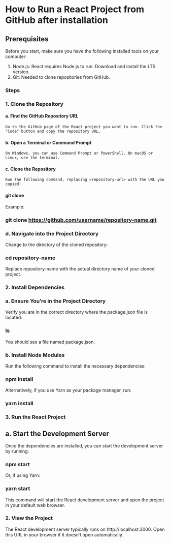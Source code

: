 # How to Run a React Project from GitHub after installation

## Prerequisites
Before you start, make sure you have the following installed tools on your computer:

01. Node.js: React requires Node.js to run. Download and install the LTS version.
02. Git: Needed to clone repositories from GitHub.

### Steps

### 1. Clone the Repository

  #### a. Find the GitHub Repository URL
    Go to the GitHub page of the React project you want to run. Click the "Code" button and copy the repository URL.

  #### b. Open a Terminal or Command Prompt
    On Windows, you can use Command Prompt or PowerShell. On macOS or Linux, use the terminal.

  #### c. Clone the Repository
    Run the following command, replacing <repository-url> with the URL you copied:
  #### git clone <repository-url>

  Example:
  ### git clone https://github.com/username/repository-name.git

  ### d. Navigate into the Project Directory
  Change to the directory of the cloned repository:
  ### cd repository-name
  Replace repository-name with the actual directory name of your cloned project.

### 2. Install Dependencies
  ### a. Ensure You’re in the Project Directory
  Verify you are in the correct directory where the package.json file is located:
  ### ls
  You should see a file named package.json.

  ### b. Install Node Modules
  Run the following command to install the necessary dependencies:
  ### npm install

  Alternatively, if you use Yarn as your package manager, run:

  ### yarn install

### 3.  Run the React Project
  ## a. Start the Development Server
  Once the dependencies are installed, you can start the development server by running:
  ### npm start

  Or, if using Yarn:
  ### yarn start

  This command will start the React development server and open the project in your default web browser.

  ### 2. View the Project
  The React development server typically runs on http://localhost:3000. Open this URL in your browser if it doesn’t open automatically.



